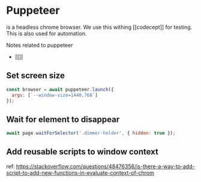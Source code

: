 # Puppeteer 
is a headless chrome browser. We use this withing [[codecept]] for testing. This is also used for automation. 

Notes related to puppeteer
- [[]]


## Set screen size
```javascript
const browser = await puppeteer.launch({
  args: [`--window-size=1440,768`] 
});
```

## Wait for element to disappear
```javascript
await page.waitForSelector('.dimmer-holder', { hidden: true });
```


## Add reusable scripts to window context



ref: https://stackoverflow.com/questions/48476356/is-there-a-way-to-add-script-to-add-new-functions-in-evaluate-context-of-chrom